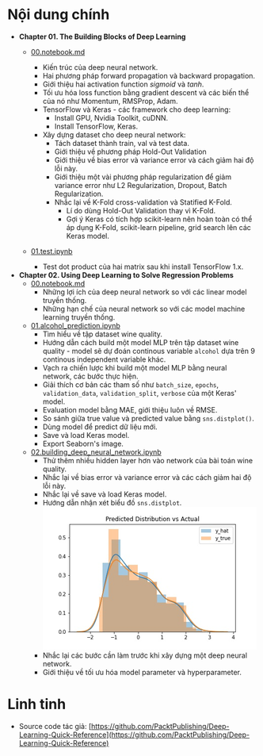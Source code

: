 # Nội dung chính
* **Chapter 01. The Building Blocks of Deep Learning**
    * [00.notebook.md](./Chapter%2001.%20The%20Building%20Blocks%20of%20Deep%20Learning/00.notebook.md)
      * Kiến trúc của deep neural network.
      * Hai phương pháp forward propagation và backward propagation.
      * Giới thiệu hai activation function $sigmoid$ và $tanh$.
      * Tối ưu hóa loss function bằng gradient descent và các biến thể của nó như Momentum, RMSProp, Adam.
      * TensorFlow và Keras - các framework cho deep learning:
        * Install GPU, Nvidia Toolkit, cuDNN.
        * Install TensorFlow, Keras.
      * Xây dựng dataset cho deep neural network:
        * Tách dataset thành train, val và test data.
        * Giới thiệu về phương pháp Hold-Out Validation
        * Giới thiệu về bias error và variance error và cách giảm hai độ lỗi này.
        * Giới thiệu một vài phương pháp regularization để giảm variance error như L2 Regularization, Dropout, Batch Regularization.
        * Nhắc lại về K-Fold cross-validation và Statified K-Fold.
          * Lí do dùng Hold-Out Validation thay vì K-Fold.
          * Gợi ý Keras có tích hợp scikit-learn nên hoàn toàn có thể áp dụng K-Fold, scikit-learn pipeline, grid search lên các Keras model.

    * [01.test.ipynb](Chapter%2001.%20The%20Building%20Blocks%20of%20Deep%20Learning/01.test.ipynb)
      * Test dot product của hai matrix sau khi install TensorFlow 1.x.
* **Chapter 02. Using Deep Learning to Solve Regression Problems**
  * [00.notebook.md](Chapter%2002.%20Using%20Deep%20Learning%20to%20Solve%20Regression%20Problems/00.notebook.md) 
    * Những lợi ích của deep neural network so với các linear model truyền thống.
    * Những hạn chế của neural network so với các model machine learning truyền thống.
  * [01.alcohol_prediction.ipynb](Chapter%2002.%20Using%20Deep%20Learning%20to%20Solve%20Regression%20Problems/01.alcohol_prediction.ipynb)
    * Tìm hiểu về tập dataset wine quality. 
    * Hướng dẫn cách build một model MLP trên tập dataset wine quality - model sẽ dự đoán continous variable `alcohol` dựa trên 9 continous independent variable khác.
    * Vạch ra chiến lược khi build một model MLP bằng neural network, các bước thực hiện.
    * Giải thích cơ bản các tham số như `batch_size`, `epochs`, `validation_data`, `validation_split`, `verbose` của một Keras' model.
    * Evaluation model bằng MAE, giới thiệu luôn về RMSE.
    * So sánh giữa true value và predicted value bằng `sns.distplot()`.
    * Dùng model để predict dữ liệu mới.
    * Save và load Keras model.
    * Export Seaborn's image.
  * [02.building_deep_neural_network.ipynb](Chapter%2002.%20Using%20Deep%20Learning%20to%20Solve%20Regression%20Problems/02.building_deep_neural_network.ipynb)
    * Thử thêm nhiều hidden layer hơn vào network của bài toán wine quality.
    * Nhắc lại về bias error và variance error và các cách giảm hai độ lỗi này.
    * Nhắc lại về save và load Keras model.
    * Hướng dẫn nhận xét biểu đồ `sns.distplot`.
      ![](./Chapter%2002.%20Using%20Deep%20Learning%20to%20Solve%20Regression%20Problems/data/pred_dist_deep.jpg) 
    * Nhắc lại các bước cần làm trước khi xây dựng một deep neural network.
    * Giới thiệu về tối ưu hóa model parameter và hyperparameter.

# Linh tinh
* Source code tác giả: [https://github.com/PacktPublishing/Deep-Learning-Quick-Reference](https://github.com/PacktPublishing/Deep-Learning-Quick-Reference)